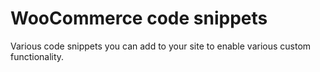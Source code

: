 # WooCommerce code snippets

Various code snippets you can add to your site to enable various custom functionality.
